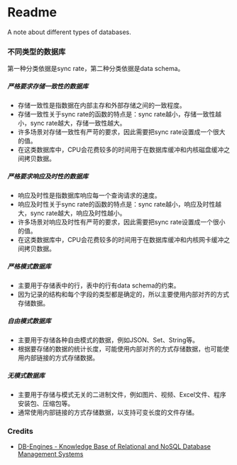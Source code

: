 # Readme
A note about different types of databases.

### 不同类型的数据库

第一种分类依据是sync rate，第二种分类依据是data schema。

##### 严格要求存储一致性的数据库
- 存储一致性是指数据在内部主存和外部存储之间的一致程度。
- 存储一致性关于sync rate的函数的特点是：sync rate越小，存储一致性越小，sync rate越大，存储一致性越大。
- 许多场景对存储一致性有严苛的要求，因此需要把sync rate设置成一个很大的值。
- 在这类数据库中，CPU会花费较多的时间用于在数据库缓冲和内核磁盘缓冲之间拷贝数据。

##### 严格要求响应及时性的数据库
- 响应及时性是指数据库响应每一个查询请求的速度。
- 响应及时性关于sync rate的函数的特点是：sync rate越小，响应及时性越大，sync rate越大，响应及时性越小。
- 许多场景对响应及时性有严苛的要求，因此需要把sync rate设置成一个很小的值。
- 在这类数据库中，CPU会花费较多的时间用于在数据库缓冲和内核网卡缓冲之间拷贝数据。

##### 严格模式数据库
- 主要用于存储表中的行，表中的行有data schema的约束。
- 因为记录的结构和每个字段的类型都是确定的，所以主要使用内部对齐的方式存储数据。

##### 自由模式数据库
- 主要用于存储各种自由模式的数据，例如JSON、Set、String等。
- 根据要存储的数据的统计长度，可能使用内部对齐的方式存储数据，也可能使用内部链接的方式存储数据。

##### 无模式数据库
- 主要用于存储与模式无关的二进制文件，例如图片、视频、Excel文件、程序安装包、压缩包等。
- 通常使用内部链接的方式存储数据，以支持可变长度的文件存储。

### Credits
- [DB-Engines - Knowledge Base of Relational and NoSQL Database Management Systems](https://db-engines.com/)
